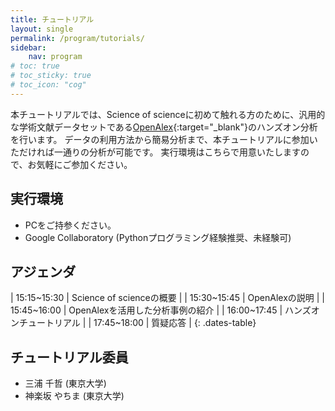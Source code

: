 ```yaml
---
title: チュートリアル
layout: single
permalink: /program/tutorials/
sidebar: 
    nav: program
# toc: true
# toc_sticky: true
# toc_icon: "cog"
---
```


本チュートリアルでは、Science of scienceに初めて触れる方のために、汎用的な学術文献データセットである[OpenAlex](https://openalex.org/){:target="_blank"}のハンズオン分析を行います。
データの利用方法から簡易分析まで、本チュートリアルに参加いただければ一通りの分析が可能です。
実行環境はこちらで用意いたしますので、お気軽にご参加ください。

## 実行環境

* PCをご持参ください。
* Google Collaboratory (Pythonプログラミング経験推奨、未経験可)

## アジェンダ

| 15:15~15:30 | Science of scienceの概要 |
| 15:30~15:45 | OpenAlexの説明 |
| 15:45~16:00 | OpenAlexを活用した分析事例の紹介 |
| 16:00~17:45 | ハンズオンチュートリアル |
| 17:45~18:00 | 質疑応答 |
{: .dates-table}

## チュートリアル委員

* 三浦 千哲 (東京大学)
* 神楽坂 やちま (東京大学)
